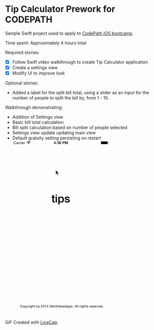 # Tip Calculator Prework for CODEPATH

Sample Swift project used to apply to [CodePath iOS bootcamp](https://courses.codepath.com/snippets/intro_to_ios/thanks_for_applying).

Time spent: Approximately 4 hours total

Required stories: 
* [x] Follow Swift video walkthrough to create Tip Calculator application
* [x] Create a settings view
* [x] Modify UI to improve look

Optional stories:
* Added a label for the split bill total, using a slider as an input for the number of people to split the bill by, from 1 - 10.

Walkthrough demonstrating:
- Addition of Settings view
- Basic bill total calculation
- Bill split calculation based on number of people selected
- Settings view update updating main view
- Default gratuity setting persisting on restart
![Video Walkthrough](tipsWalkthrough.gif)

GIF Created with [LiceCap](http://www.cockos.com/licecap/).
